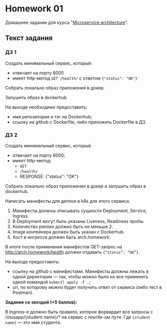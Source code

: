 # Homework 01

Домашнее задание для курса "[Microservice architecture](https://otus.ru/lessons/microservice-architecture/)".

## Текст задания

### ДЗ 1

Создать минимальный сервис, который:
- отвечает на порту 8000
- имеет http-метод `GET /health/` с ответом `{"status": "OK"}`

Cобрать локально образ приложения в докер.

Запушить образ в dockerhub

На выходе необходимо предоставить:
- имя репозитория и тэг на Dockerhub;
- ссылку на github c Dockerfile, либо приложить Dockerfile в ДЗ.

### ДЗ 2

Создать минимальный сервис, который
- отвечает на порту 8000;
- имеет http-метод:
  - `GET`
  - `/health/`
  - RESPONSE: {"status": "OK"}
  
Cобрать локально образ приложения в докер и запушить образ в dockerhub.

Написать манифесты для деплоя в k8s для этого сервиса.
1. Манифесты должны описывать сущности Deployment, Service, Ingress.
2. В Deployment могут быть указаны Liveness, Readiness пробы. 
3. Количество реплик должно быть не меньше 2.
4. Image контейнера должен быть указан с Dockerhub.
5. Хост в ингрессе должен быть arch.homework.

В итоге после применения манифестов GET-запрос на http://arch.homework/health должен отдавать `{“status”: “OK”}`.

На выходе предоставить:

- ссылку на github c манифестами. Манифесты должны лежать в одной директории — так, чтобы можно было их все 
применить одной командой `kubectl apply -f .`; 
- url, по которому можно будет получить ответ от сервиса (либо тест в Postman).

**Задание со звездой (+5 баллов):**

В Ingress-е должно быть правило, которое форвардит все запросы с /otusapp/{student name}/* 
на сервис с rewrite-ом пути. Где `{student name}` — это имя студента.
